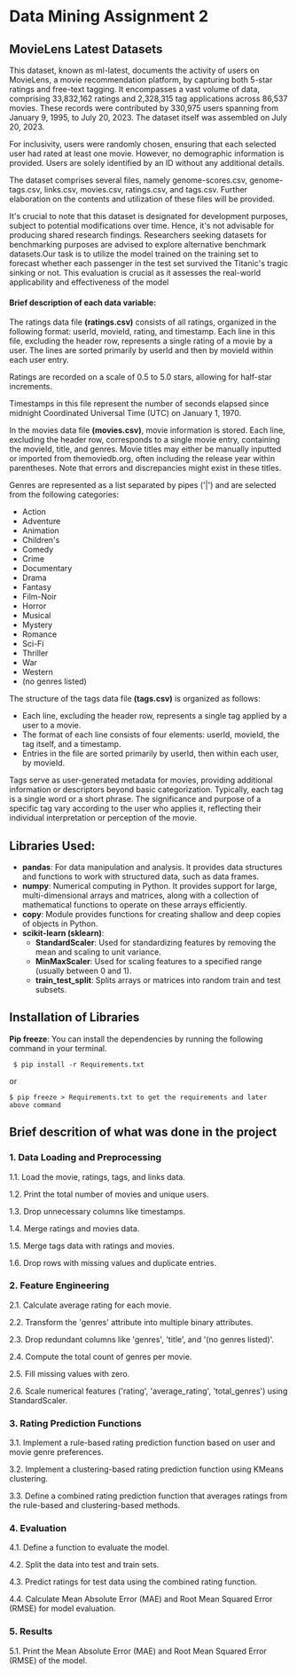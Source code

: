 # Data Mining Assignment 2
## MovieLens Latest Datasets 
This dataset, known as ml-latest, documents the activity of users on MovieLens, a movie recommendation platform, by capturing both 5-star ratings and free-text tagging. It encompasses a vast volume of data, comprising 33,832,162 ratings and 2,328,315 tag applications across 86,537 movies. These records were contributed by 330,975 users spanning from January 9, 1995, to July 20, 2023. The dataset itself was assembled on July 20, 2023.

For inclusivity, users were randomly chosen, ensuring that each selected user had rated at least one movie. However, no demographic information is provided. Users are solely identified by an ID without any additional details.

The dataset comprises several files, namely genome-scores.csv, genome-tags.csv, links.csv, movies.csv, ratings.csv, and tags.csv. Further elaboration on the contents and utilization of these files will be provided.

It's crucial to note that this dataset is designated for development purposes, subject to potential modifications over time. Hence, it's not advisable for producing shared research findings. Researchers seeking datasets for benchmarking purposes are advised to explore alternative benchmark datasets.Our task is to utilize the model trained on the training set to forecast whether each passenger in the test set survived the Titanic's tragic sinking or not. This evaluation is crucial as it assesses the real-world applicability and effectiveness of the model

#### Brief description of each data variable:

The ratings data file **(ratings.csv)** consists of all ratings, organized in the following format: userId, movieId, rating, and timestamp. Each line in this file, excluding the header row, represents a single rating of a movie by a user. The lines are sorted primarily by userId and then by movieId within each user entry.

Ratings are recorded on a scale of 0.5 to 5.0 stars, allowing for half-star increments.

Timestamps in this file represent the number of seconds elapsed since midnight Coordinated Universal Time (UTC) on January 1, 1970.

In the movies data file **(movies.csv)**, movie information is stored. Each line, excluding the header row, corresponds to a single movie entry, containing the movieId, title, and genres. Movie titles may either be manually inputted or imported from themoviedb.org, often including the release year within parentheses. Note that errors and discrepancies might exist in these titles.

Genres are represented as a list separated by pipes ('|') and are selected from the following categories:
  - Action
  - Adventure
  - Animation
  - Children's
  - Comedy
  - Crime
  - Documentary
  - Drama
  - Fantasy
  - Film-Noir
  - Horror
  - Musical
  - Mystery
  - Romance
  - Sci-Fi
  - Thriller
  - War
  - Western
  - (no genres listed)

The structure of the tags data file **(tags.csv)** is organized as follows:

- Each line, excluding the header row, represents a single tag applied by a user to a movie.
- The format of each line consists of four elements: userId, movieId, the tag itself, and a timestamp.
- Entries in the file are sorted primarily by userId, then within each user, by movieId.

Tags serve as user-generated metadata for movies, providing additional information or descriptors beyond basic categorization. Typically, each tag is a single word or a short phrase. The significance and purpose of a specific tag vary according to the user who applies it, reflecting their individual interpretation or perception of the movie.

## Libraries Used:
- **pandas**: For data manipulation and analysis. It provides data structures and functions to work with structured data, such as data frames.
- **numpy**: Numerical computing in Python. It provides support for large, multi-dimensional arrays and matrices, along with a collection of mathematical functions to operate on these arrays efficiently.
- **copy**: Module provides functions for creating shallow and deep copies of objects in Python.
- **scikit-learn (sklearn)**:
    - **StandardScaler**: Used for standardizing features by removing the mean and scaling to unit variance.
    - **MinMaxScaler**: Used for scaling features to a specified range (usually between 0 and 1).
    - **train_test_split**: Splits arrays or matrices into random train and test subsets.


## Installation of Libraries
**Pip freeze**: You can install the dependencies by running the following command in your terminal.

     $ pip install -r Requirements.txt 

or 

    $ pip freeze > Requirements.txt to get the requirements and later above command

## Brief descrition of what was done in the project
### 1. Data Loading and Preprocessing

  1.1. Load the movie, ratings, tags, and links data.
  
  1.2. Print the total number of movies and unique users.
  
  1.3. Drop unnecessary columns like timestamps.
  
  1.4. Merge ratings and movies data.
  
  1.5. Merge tags data with ratings and movies.
  
  1.6. Drop rows with missing values and duplicate entries.

### 2. Feature Engineering
  2.1. Calculate average rating for each movie.
  
  2.2. Transform the 'genres' attribute into multiple binary attributes.
  
  2.3. Drop redundant columns like 'genres', 'title', and '(no genres listed)'.
  
  2.4. Compute the total count of genres per movie.
  
  2.5. Fill missing values with zero.
  
  2.6. Scale numerical features ('rating', 'average_rating', 'total_genres') using StandardScaler.

### 3. Rating Prediction Functions
  3.1. Implement a rule-based rating prediction function based on user and movie genre preferences.
  
  3.2. Implement a clustering-based rating prediction function using KMeans clustering.
  
  3.3. Define a combined rating prediction function that averages ratings from the rule-based and clustering-based methods.

### 4. Evaluation
  4.1. Define a function to evaluate the model.
  
  4.2. Split the data into test and train sets.
  
  4.3. Predict ratings for test data using the combined rating function.
  
  4.4. Calculate Mean Absolute Error (MAE) and Root Mean Squared Error (RMSE) for model evaluation.

### 5. Results
  
  5.1. Print the Mean Absolute Error (MAE) and Root Mean Squared Error (RMSE) of the model.
